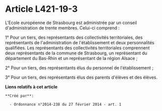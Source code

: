 # Article L421-19-3

L'Ecole européenne de Strasbourg est administrée par un conseil d'administration de trente membres. Celui-ci comprend :

1° Pour un tiers, des représentants des collectivités territoriales, des représentants de l'administration de l'établissement
et deux personnalités qualifiées. Les représentants des collectivités territoriales comprennent deux représentants de la
commune de Strasbourg, un représentant du département du Bas-Rhin et un représentant de la région Alsace ;

2° Pour un tiers, des représentants élus du personnel de l'établissement ;

3° Pour un tiers, des représentants élus des parents d'élèves et des élèves.

**Liens relatifs à cet article**

	**Créé par**:

	  - Ordonnance n°2014-238 du 27 février 2014 - art. 1
